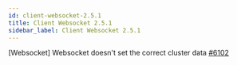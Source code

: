 ```yaml
---
id: client-websocket-2.5.1
title: Client Websocket 2.5.1 
sidebar_label: Client Websocket 2.5.1 
---
```


 [Websocket] Websocket doesn't set the correct cluster data [#6102](https://github.com/apache/pulsar/pull/6102)  


